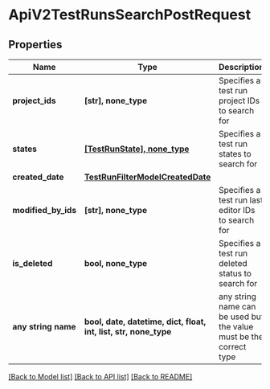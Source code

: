 # ApiV2TestRunsSearchPostRequest


## Properties
Name | Type | Description | Notes
------------ | ------------- | ------------- | -------------
**project_ids** | **[str], none_type** | Specifies a test run project IDs to search for | [optional] 
**states** | [**[TestRunState], none_type**](TestRunState.md) | Specifies a test run states to search for | [optional] 
**created_date** | [**TestRunFilterModelCreatedDate**](TestRunFilterModelCreatedDate.md) |  | [optional] 
**modified_by_ids** | **[str], none_type** | Specifies a test run last editor IDs to search for | [optional] 
**is_deleted** | **bool, none_type** | Specifies a test run deleted status to search for | [optional] 
**any string name** | **bool, date, datetime, dict, float, int, list, str, none_type** | any string name can be used but the value must be the correct type | [optional]

[[Back to Model list]](../README.md#documentation-for-models) [[Back to API list]](../README.md#documentation-for-api-endpoints) [[Back to README]](../README.md)



